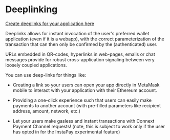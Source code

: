 # Deeplinking

[Create deeplinks for your application here](https://metamask.github.io/metamask-deeplinks/#)

Deeplinks allows for instant invocation of the user's preferred wallet application (even if it is a webapp), with the correct parameterization of the transaction that can then only be confirmed by the (authenticated) user.

URLs embedded in QR-codes, hyperlinks in web-pages, emails or chat messages provide for robust cross-application signaling between very loosely coupled applications.

You can use deep-links for things like:

- Creating a link so your users can open your app directly in MetaMask mobile to interact with your application with their Ethereum account.

- Providing a one-click experience such that users can easily make payments to another account (with pre-filled parameters like recipient address, amount, network, etc.)

- Let your users make gasless and instant transactions with Connext Payment Channel requests! (note, this is subject to work only if the user has opted in for the InstaPay experimental feature)
